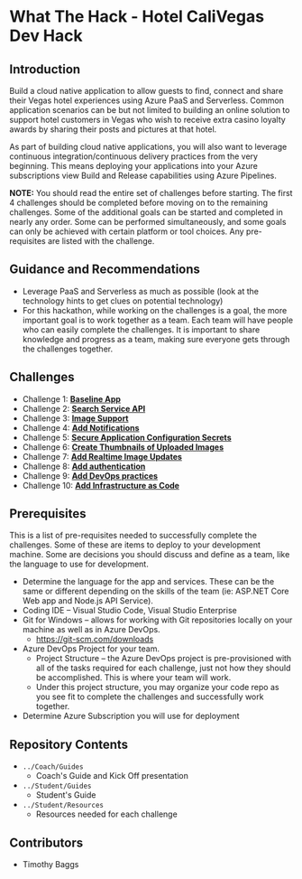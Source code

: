 # What The Hack - Hotel CaliVegas Dev Hack

## Introduction
Build a cloud native application to allow guests to find, connect and share their Vegas hotel experiences using Azure PaaS and Serverless. Common application scenarios can be but not limited to building an online solution to support hotel customers in Vegas who wish to receive extra casino loyalty awards by sharing their posts and pictures at that hotel. 

As part of building cloud native applications, you will also want to leverage continuous integration/continuous delivery practices from the very beginning.  This means deploying your applications into your Azure subscriptions view Build and Release capabilities using Azure Pipelines. 

**NOTE:** You should read the entire set of challenges before starting.  The first 4 challenges should be completed before moving on to the remaining challenges. Some of the additional goals can be started and completed in nearly any order. Some can be performed simultaneously, and some goals can only be achieved with certain platform or tool choices.  Any pre-requisites are listed with the challenge.

## Guidance and Recommendations
- Leverage PaaS and Serverless as much as possible (look at the technology hints to get clues on potential technology)
- For this hackathon, while working on the challenges is a goal, the more important goal is to work together as a team.  Each team will have people who can easily complete the challenges.  It is important to share knowledge and progress as a team, making sure everyone gets through the challenges together.

## Challenges
- Challenge 1: **[Baseline App](Student/Guides/StudentGuide.docx)**
- Challenge 2: **[Search Service API](Student/Guides/StudentGuide.docx)**
- Challenge 3: **[Image Support](Student/Guides/StudentGuide.docx)**
- Challenge 4: **[Add Notifications](Student/Guides/StudentGuide.docx)**
- Challenge 5: **[Secure Application Configuration Secrets](Student/Guides/StudentGuide.docx)**
- Challenge 6: **[Create Thumbnails of Uploaded Images](Student/Guides/StudentGuide.docx)**
- Challenge 7: **[Add Realtime Image Updates](Student/Guides/StudentGuide.docx)**
- Challenge 8: **[Add authentication](Student/Guides/StudentGuide.docx)**
- Challenge 9: **[Add DevOps practices](Student/Guides/StudentGuide.docx)**
- Challenge 10: **[Add Infrastructure as Code](Student/Guides/StudentGuide.docx)**

## Prerequisites
This is a list of pre-requisites needed to successfully complete the challenges.  Some of these are items to deploy to your development machine.  Some are decisions you should discuss and define as a team, like the language to use for development.
- Determine the language for the app and services.  These can be the same or different depending on the skills of the team (ie: ASP.NET Core Web app and Node.js API Service).  
- Coding IDE – Visual Studio Code, Visual Studio Enterprise
- Git for Windows – allows for working with Git repositories locally on your machine as well as in Azure DevOps. 
    - https://git-scm.com/downloads
- Azure DevOps Project for your team.
	- Project Structure – the Azure DevOps project is pre-provisioned with all of the tasks required for each challenge, just not how they should be accomplished.  This is where your team will work.  
	- Under this project structure, you may organize your code repo as you see fit to complete the challenges and successfully work together.
- Determine Azure Subscription you will use for deployment

## Repository Contents
- `../Coach/Guides`
  - Coach's Guide and Kick Off presentation
- `../Student/Guides`
  - Student's Guide
- `../Student/Resources`
  - Resources needed for each challenge

## Contributors
- Timothy Baggs
